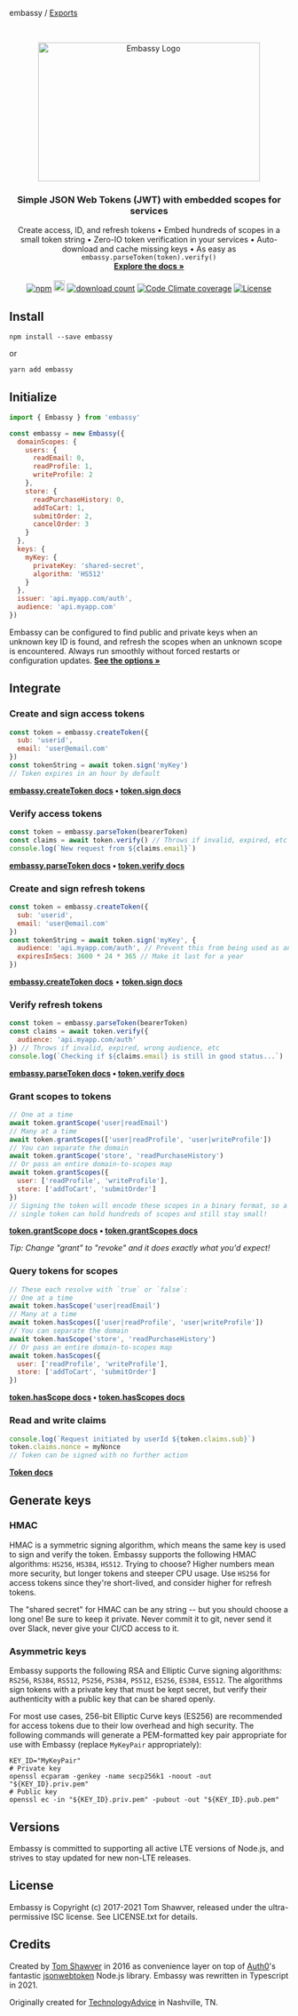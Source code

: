 embassy / [Exports](modules.md)

<!-- LOGO AND SHIELDS -->
<br />
<p align="center">
  <a href="https://github.com/TomFrost/Embassy">
    <img src="http://i.tomfro.st/0lohi3.svg" alt="Embassy Logo" width="400" height="250">
  </a>

  <h3 align="center">Simple JSON Web Tokens (JWT) with embedded scopes for services</h3>

  <p align="center">
    Create access, ID, and refresh tokens • Embed hundreds of scopes in a small token string • Zero-IO token verification in your services • Auto-download and cache missing keys • As easy as <code>embassy.parseToken(token).verify()</code>
    <br />
    <a href="https://github.com/TomFrost/Embassy/blob/master/docs/modules.md"><strong>Explore the docs »</strong></a>
    <br />
    <br />
    <a href="https://www.npmjs.com/package/embassy"><img alt="npm" src="https://img.shields.io/npm/v/embassy?style=flat-square"></a>
    <a href="https://travis-ci.org/TomFrost/Embassy"><img src="https://img.shields.io/travis/tomfrost/embassy/master?style=flat-square" alt="build status" height="20"></a>
    <a href="https://www.npmjs.com/package/embassy"><img alt="download count" src="https://img.shields.io/npm/dm/embassy?style=flat-square"></a>
    <a href="https://codeclimate.com/github/TomFrost/Embassy"><img alt="Code Climate coverage" src="https://img.shields.io/codeclimate/coverage/TomFrost/Embassy?style=flat-square"></a>
    <a href="https://github.com/TomFrost/Embassy/blob/master/LICENSE.txt"><img alt="License" src="https://img.shields.io/github/license/tomfrost/embassy?style=flat-square"></a>
  </p>
</p>

## Install

```shell
npm install --save embassy
```

or

```shell
yarn add embassy
```

## Initialize

```javascript
import { Embassy } from 'embassy'

const embassy = new Embassy({
  domainScopes: {
    users: {
      readEmail: 0,
      readProfile: 1,
      writeProfile: 2
    },
    store: {
      readPurchaseHistory: 0,
      addToCart: 1,
      submitOrder: 2,
      cancelOrder: 3
    }
  },
  keys: {
    myKey: {
      privateKey: 'shared-secret',
      algorithm: 'HS512'
    }
  },
  issuer: 'api.myapp.com/auth',
  audience: 'api.myapp.com'
})
```

Embassy can be configured to find public and private keys when an unknown key ID is found, and refresh the scopes when an unknown scope is encountered. Always run smoothly without forced restarts or configuration updates. **[See the options »](https://github.com/TomFrost/Embassy/blob/master/docs/interfaces/embassyoptions.md)**

## Integrate

### Create and sign access tokens

```javascript
const token = embassy.createToken({
  sub: 'userid',
  email: 'user@email.com'
})
const tokenString = await token.sign('myKey')
// Token expires in an hour by default
```

**[embassy.createToken docs](https://github.com/TomFrost/Embassy/blob/master/docs/classes/embassy.md) • [token.sign docs](https://github.com/TomFrost/Embassy/blob/master/docs/classes/token.md)**

### Verify access tokens

```javascript
const token = embassy.parseToken(bearerToken)
const claims = await token.verify() // Throws if invalid, expired, etc
console.log(`New request from ${claims.email}`)
```

**[embassy.parseToken docs](https://github.com/TomFrost/Embassy/blob/master/docs/classes/embassy.md) • [token.verify docs](https://github.com/TomFrost/Embassy/blob/master/docs/classes/token.md)**

### Create and sign refresh tokens

```javascript
const token = embassy.createToken({
  sub: 'userid',
  email: 'user@email.com'
})
const tokenString = await token.sign('myKey', {
  audience: 'api.myapp.com/auth', // Prevent this from being used as an access token
  expiresInSecs: 3600 * 24 * 365 // Make it last for a year
})
```

**[embassy.createToken docs](https://github.com/TomFrost/Embassy/blob/master/docs/classes/embassy.md)** • **[token.sign docs](https://github.com/TomFrost/Embassy/blob/master/docs/classes/token.md)**

### Verify refresh tokens

```javascript
const token = embassy.parseToken(bearerToken)
const claims = await token.verify({
  audience: 'api.myapp.com/auth'
}) // Throws if invalid, expired, wrong audience, etc
console.log(`Checking if ${claims.email} is still in good status...`)
```

**[embassy.parseToken docs](https://github.com/TomFrost/Embassy/blob/master/docs/classes/embassy.md) • [token.verify docs](https://github.com/TomFrost/Embassy/blob/master/docs/classes/token.md)**

### Grant scopes to tokens

```javascript
// One at a time
await token.grantScope('user|readEmail')
// Many at a time
await token.grantScopes(['user|readProfile', 'user|writeProfile'])
// You can separate the domain
await token.grantScope('store', 'readPurchaseHistory')
// Or pass an entire domain-to-scopes map
await token.grantScopes({
  user: ['readProfile', 'writeProfile'],
  store: ['addToCart', 'submitOrder']
})
// Signing the token will encode these scopes in a binary format, so a
// single token can hold hundreds of scopes and still stay small!
```

**[token.grantScope docs](https://github.com/TomFrost/Embassy/blob/master/docs/classes/token.md) • [token.grantScopes docs](https://github.com/TomFrost/Embassy/blob/master/docs/classes/token.md)**

_Tip: Change "grant" to "revoke" and it does exactly what you'd expect!_

### Query tokens for scopes

```javascript
// These each resolve with `true` or `false`:
// One at a time
await token.hasScope('user|readEmail')
// Many at a time
await token.hasScopes(['user|readProfile', 'user|writeProfile'])
// You can separate the domain
await token.hasScope('store', 'readPurchaseHistory')
// Or pass an entire domain-to-scopes map
await token.hasScopes({
  user: ['readProfile', 'writeProfile'],
  store: ['addToCart', 'submitOrder']
})
```

**[token.hasScope docs](https://github.com/TomFrost/Embassy/blob/master/docs/classes/token.md) • [token.hasScopes docs](https://github.com/TomFrost/Embassy/blob/master/docs/classes/token.md)**

### Read and write claims

```javascript
console.log(`Request initiated by userId ${token.claims.sub}`)
token.claims.nonce = myNonce
// Token can be signed with no further action
```

**[Token docs](https://github.com/TomFrost/Embassy/blob/master/docs/classes/token.md)**

## Generate keys

### HMAC

HMAC is a symmetric signing algorithm, which means the same key is used to sign and verify the token. Embassy supports the following HMAC algorithms: `HS256`, `HS384`, `HS512`. Trying to choose? Higher numbers mean more security, but longer tokens and steeper CPU usage. Use `HS256` for access tokens since they're short-lived, and consider higher for refresh tokens.

The "shared secret" for HMAC can be any string -- but you should choose a long one! Be sure to keep it private. Never commit it to git, never send it over Slack, never give your CI/CD access to it.

### Asymmetric keys

Embassy supports the following RSA and Elliptic Curve signing algorithms: `RS256`, `RS384`, `RS512`, `PS256`, `PS384`, `PS512`, `ES256`, `ES384`, `ES512`. The algorithms sign tokens with a private key that must be kept secret, but verify their authenticity with a public key that can be shared openly.

For most use cases, 256-bit Elliptic Curve keys (ES256) are recommended for access tokens due to their low overhead and high security. The following commands will generate a PEM-formatted key pair appropriate for use with Embassy (replace `MyKeyPair` appropriately):

```shell
KEY_ID="MyKeyPair"
# Private key
openssl ecparam -genkey -name secp256k1 -noout -out "${KEY_ID}.priv.pem"
# Public key
openssl ec -in "${KEY_ID}.priv.pem" -pubout -out "${KEY_ID}.pub.pem"
```

## Versions

Embassy is committed to supporting all active LTE versions of Node.js, and strives to stay updated for new non-LTE releases.

## License

Embassy is Copyright (c) 2017-2021 Tom Shawver, released under the ultra-permissive ISC license. See LICENSE.txt for details.

## Credits

Created by [Tom Shawver](https://github.com/TomFrost) in 2016 as convenience layer on top of [Auth0](https://github.com/auth0)'s fantastic [jsonwebtoken](https://github.com/auth0/node-jsonwebtoken) Node.js library. Embassy was rewritten in Typescript in 2021.

Originally created for [TechnologyAdvice](http://www.technologyadvice.com) in Nashville, TN.
